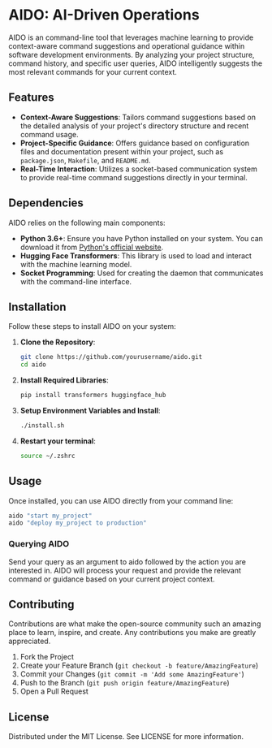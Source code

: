# AIDO: AI-Driven Operations

AIDO is an command-line tool that leverages machine learning to provide context-aware command suggestions and operational guidance within software development environments. By analyzing your project structure, command history, and specific user queries, AIDO intelligently suggests the most relevant commands for your current context.

## Features

- **Context-Aware Suggestions**: Tailors command suggestions based on the detailed analysis of your project's directory structure and recent command usage.
- **Project-Specific Guidance**: Offers guidance based on configuration files and documentation present within your project, such as `package.json`, `Makefile`, and `README.md`.
- **Real-Time Interaction**: Utilizes a socket-based communication system to provide real-time command suggestions directly in your terminal.

## Dependencies

AIDO relies on the following main components:

- **Python 3.6+**: Ensure you have Python installed on your system. You can download it from [Python's official website](https://www.python.org/downloads/).
- **Hugging Face Transformers**: This library is used to load and interact with the machine learning model.
- **Socket Programming**: Used for creating the daemon that communicates with the command-line interface.

## Installation

Follow these steps to install AIDO on your system:

1. **Clone the Repository**:
   ```bash
   git clone https://github.com/yourusername/aido.git
   cd aido
   ```

2. **Install Required Libraries**:
    ```bash
    pip install transformers huggingface_hub
    ```

3. **Setup Environment Variables and Install**:
    ```bash
    ./install.sh
    ```

4. **Restart your terminal**:
    ```bash
    source ~/.zshrc
    ```

## Usage

Once installed, you can use AIDO directly from your command line:

```bash
aido "start my_project"
aido "deploy my_project to production"
```

### Querying AIDO

Send your query as an argument to aido followed by the action you are interested in. AIDO will process your request and provide the relevant command or guidance based on your current project context.


## Contributing

Contributions are what make the open-source community such an amazing place to learn, inspire, and create. Any contributions you make are greatly appreciated.

1. Fork the Project
2. Create your Feature Branch (`git checkout -b feature/AmazingFeature`)
3. Commit your Changes (`git commit -m 'Add some AmazingFeature'`)
4. Push to the Branch (`git push origin feature/AmazingFeature`)
5. Open a Pull Request

## License

Distributed under the MIT License. See LICENSE for more information.






